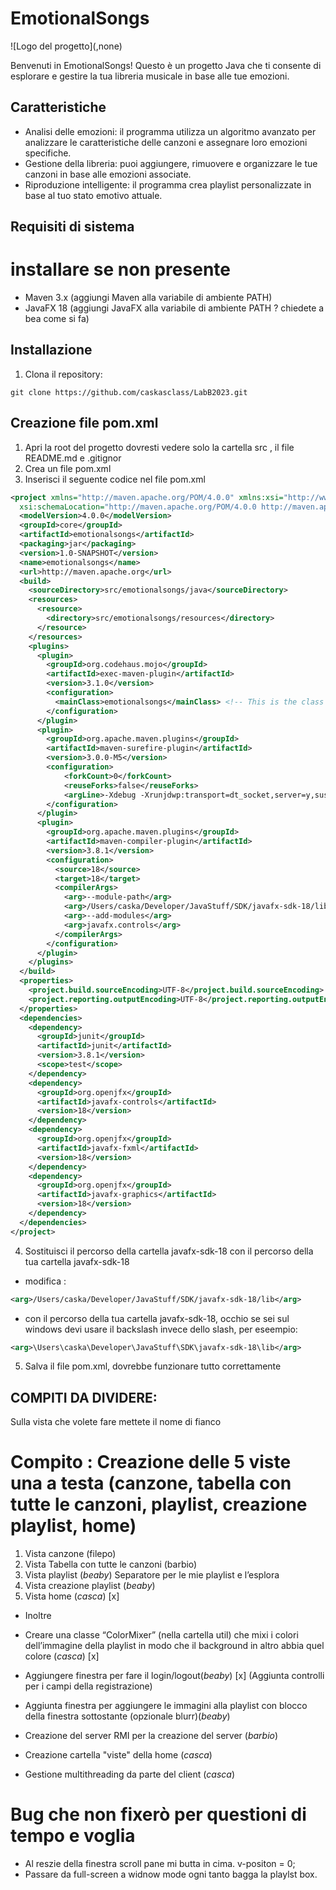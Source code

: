 # EmotionalSongs

![Logo del progetto](<!-- logo.png -->,none) <!-- Se hai un logo, sostituisci con il percorso corretto -->

Benvenuti in EmotionalSongs! Questo è un progetto Java che ti consente di esplorare e gestire la tua libreria musicale in base alle tue emozioni.

## Caratteristiche

- Analisi delle emozioni: il programma utilizza un algoritmo avanzato per analizzare le caratteristiche delle canzoni e assegnare loro emozioni 
specifiche.
- Gestione della libreria: puoi aggiungere, rimuovere e organizzare le tue canzoni in base alle emozioni associate.
- Riproduzione intelligente: il programma crea playlist personalizzate in base al tuo stato emotivo attuale.

## Requisiti di sistema

# installare se non presente
- Maven 3.x (aggiungi Maven alla variabile di ambiente PATH)
- JavaFX 18  (aggiungi JavaFX alla variabile di ambiente PATH ? chiedete a bea come si fa)


## Installazione

1. Clona il repository:

```shell
git clone https://github.com/caskasclass/LabB2023.git
 ```

## Creazione file pom.xml

1. Apri la root del progetto dovresti vedere solo la cartella src , il file README.md e .gitignor
2. Crea un file pom.xml
3. Inserisci il seguente codice nel file pom.xml

```xml
<project xmlns="http://maven.apache.org/POM/4.0.0" xmlns:xsi="http://www.w3.org/2001/XMLSchema-instance"
  xsi:schemaLocation="http://maven.apache.org/POM/4.0.0 http://maven.apache.org/maven-v4_0_0.xsd">
  <modelVersion>4.0.0</modelVersion>
  <groupId>core</groupId>
  <artifactId>emotionalsongs</artifactId>
  <packaging>jar</packaging>
  <version>1.0-SNAPSHOT</version>
  <name>emotionalsongs</name>
  <url>http://maven.apache.org</url>
  <build>
    <sourceDirectory>src/emotionalsongs/java</sourceDirectory>
    <resources>
      <resource>
        <directory>src/emotionalsongs/resources</directory>
      </resource>
    </resources>
    <plugins>
      <plugin>
        <groupId>org.codehaus.mojo</groupId>
        <artifactId>exec-maven-plugin</artifactId>
        <version>3.1.0</version>
        <configuration>
          <mainClass>emotionalsongs</mainClass> <!-- This is the class with the main method -->
        </configuration>
      </plugin>
      <plugin>
        <groupId>org.apache.maven.plugins</groupId>
        <artifactId>maven-surefire-plugin</artifactId>
        <version>3.0.0-M5</version>
        <configuration>
            <forkCount>0</forkCount>
            <reuseForks>false</reuseForks>
            <argLine>-Xdebug -Xrunjdwp:transport=dt_socket,server=y,suspend=n,address=5005</argLine>
        </configuration>
      </plugin>
      <plugin>
        <groupId>org.apache.maven.plugins</groupId>
        <artifactId>maven-compiler-plugin</artifactId>
        <version>3.8.1</version>
        <configuration>
          <source>18</source>
          <target>18</target>
          <compilerArgs>
            <arg>--module-path</arg>
            <arg>/Users/caska/Developer/JavaStuff/SDK/javafx-sdk-18/lib</arg>
            <arg>--add-modules</arg>
            <arg>javafx.controls</arg>
          </compilerArgs>
        </configuration>
      </plugin>
    </plugins>
  </build>
  <properties>
    <project.build.sourceEncoding>UTF-8</project.build.sourceEncoding>
    <project.reporting.outputEncoding>UTF-8</project.reporting.outputEncoding>
  </properties>
  <dependencies>
    <dependency>
      <groupId>junit</groupId>
      <artifactId>junit</artifactId>
      <version>3.8.1</version>
      <scope>test</scope>
    </dependency>
    <dependency>
      <groupId>org.openjfx</groupId>
      <artifactId>javafx-controls</artifactId>
      <version>18</version>
    </dependency>
    <dependency>
      <groupId>org.openjfx</groupId>
      <artifactId>javafx-fxml</artifactId>
      <version>18</version>
    </dependency>
    <dependency>
      <groupId>org.openjfx</groupId>
      <artifactId>javafx-graphics</artifactId>
      <version>18</version>
    </dependency>
  </dependencies>
</project>

```
4. Sostituisci il percorso della cartella javafx-sdk-18 con il percorso della tua cartella javafx-sdk-18
- modifica :
```xml
<arg>/Users/caska/Developer/JavaStuff/SDK/javafx-sdk-18/lib</arg>
```
- con il percorso della tua cartella javafx-sdk-18, occhio se sei sul windows devi usare il backslash invece dello slash, per eseempio: 
```xml
<arg>\Users\caska\Developer\JavaStuff\SDK\javafx-sdk-18\lib</arg>
```
5. Salva il file pom.xml, dovrebbe funzionare tutto correttamente


## COMPITI DA DIVIDERE:

Sulla vista che volete fare mettete il nome di fianco

# Compito : Creazione delle 5 viste una a testa (canzone, tabella con tutte le canzoni, playlist, creazione playlist, home)

  1. Vista canzone (filepo) 
  2. Vista Tabella con tutte le canzoni (barbio) 
  3. Vista playlist (*beaby*) 
  Separatore per le mie playlist e l’esplora
  4. Vista creazione playlist (*beaby*)
  5. Vista home (*casca*)  [x]  

* Inoltre 

- Creare una classe “ColorMixer” (nella cartella util) che mixi i colori dell’immagine della playlist in modo che il background in altro  abbia quel colore (*casca*) [x] 

- Aggiungere finestra per fare il login/logout(*beaby*) [x] 
  (Aggiunta controlli per i campi della registrazione)
 
-	Aggiunta finestra per aggiungere le immagini alla playlist con blocco della finestra sottostante (opzionale blurr)(*beaby*)

- Creazione del server RMI per la creazione del server (*barbio*)
 
-	Creazione cartella "viste" della home (*casca*)

- Gestione multithreading da parte del client (*casca*)


# Bug che non fixerò per questioni di tempo e voglia 

- Al reszie della finestra scroll pane mi butta in cima. v-positon = 0; 
- Passare da full-screen a widnow mode ogni tanto bagga la playlst box. 
